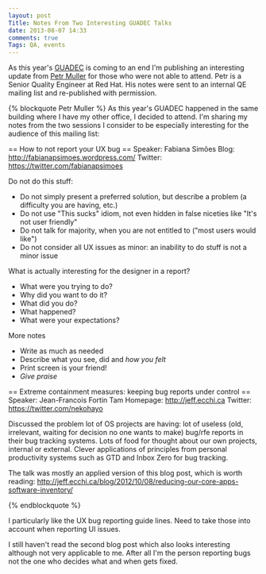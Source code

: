 ```yaml
---
layout: post
Title: Notes From Two Interesting GUADEC Talks
date: 2013-08-07 14:33
comments: true
Tags: QA, events
---
```


As this year's [GUADEC](https://www.guadec.org/) is coming to an end
I'm publishing an interesting update from 
[Petr Muller](cz.linkedin.com/in/mullerpetr) for 
those who were not able to attend.
Petr is a Senior Quality Engineer at Red Hat. His notes were
sent to an internal QE mailing list and re-published with permission.


{% blockquote Petr Muller %}
As this year's GUADEC happened in the same building where I have my
other office, I decided to attend. I'm sharing my notes from the two
sessions I consider to be especially interesting for the audience of
this mailing list:

== How to not report your UX bug ==
Speaker:    Fabiana Simões
Blog:       http://fabianapsimoes.wordpress.com/
Twitter:    https://twitter.com/fabianapsimoes

Do not do this stuff:
* Do not simply present a preferred solution, but describe a problem (a
difficulty you are having, etc.)
* Do not use "This sucks" idiom, not even hidden in false niceties like
"It's not user friendly"
* Do not talk for majority, when you are not entitled to ("most users
would like")
* Do not consider all UX issues as minor: an inability to do stuff is
not a minor issue

What is actually interesting for the designer in a report?
* What were you trying to do?
* Why did you want to do it?
* What did you do?
* What happened?
* What were your expectations?

More notes
* Write as much as needed
* Describe what you see, did and *how you felt*
* Print screen is your friend!
* *Give praise*

== Extreme containment measures: keeping bug reports under control ==
Speaker:  Jean-Francois Fortin Tam
Homepage: http://jeff.ecchi.ca
Twitter:  https://twitter.com/nekohayo

Discussed the problem lot of OS projects are having: lot of useless
(old, irrelevant, waiting for decision no one wants to make) bug/rfe
reports in their bug tracking systems. Lots of food for thought about
our own projects, internal or external. Clever applications of
principles from personal productivity systems such as GTD and Inbox Zero
for bug tracking.  

The talk was mostly an applied version of this blog post, which is worth
reading:
http://jeff.ecchi.ca/blog/2012/10/08/reducing-our-core-apps-software-inventory/

{% endblockquote %}

I particularly like the UX bug reporting guide lines. Need to take those into
account when reporting UI issues. 

I still haven't read the second blog post which also looks interesting although 
not very applicable to me. After all I'm the person reporting bugs not the one
who decides what and when gets fixed.






